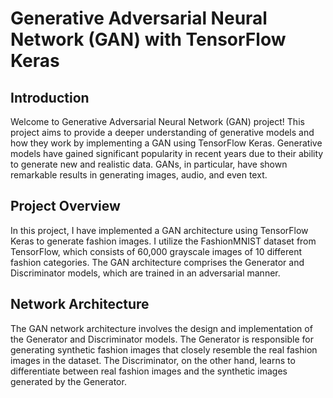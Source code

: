 # Generative Adversarial Neural Network (GAN) with TensorFlow Keras

## Introduction
Welcome to  Generative Adversarial Neural Network (GAN) project! This project aims to provide a deeper understanding of generative models and how they work by implementing a GAN using TensorFlow Keras. Generative models have gained significant popularity in recent years due to their ability to generate new and realistic data. GANs, in particular, have shown remarkable results in generating images, audio, and even text.

## Project Overview
In this project, I have implemented a GAN architecture using TensorFlow Keras to generate fashion images. I utilize the FashionMNIST dataset from TensorFlow, which consists of 60,000 grayscale images of 10 different fashion categories. The GAN architecture comprises the Generator and Discriminator models, which are trained in an adversarial manner.



## Network Architecture
The GAN network architecture involves the design and implementation of the Generator and Discriminator models. The Generator is responsible for generating synthetic fashion images that closely resemble the real fashion images in the dataset. The Discriminator, on the other hand, learns to differentiate between real fashion images and the synthetic images generated by the Generator.



